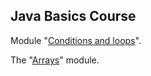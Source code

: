 ## Java Basics Course
Module "[Conditions and loops](https://github.com/pp8a/Java_Basics_ENG/tree/main/Conditions_and_Loops)".

The "[Arrays](https://github.com/pp8a/Java_Basics_ENG/tree/main/Arrays)" module.
